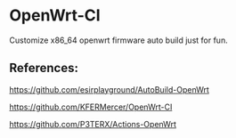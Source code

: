 # OpenWrt-CI

Customize x86_64 openwrt firmware auto build just for fun.

## References:

https://github.com/esirplayground/AutoBuild-OpenWrt

https://github.com/KFERMercer/OpenWrt-CI

https://github.com/P3TERX/Actions-OpenWrt
